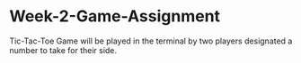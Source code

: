 # Week-2-Game-Assignment
Tic-Tac-Toe
Game will be played in the terminal by two players designated a number to take for their side.
